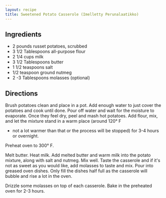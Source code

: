 ```yaml
---
layout: recipe
title: Sweetened Potato Casserole (Imelletty Perunalaatikko)
---
```


## Ingredients

* 2 pounds russet potatoes, scrubbed
* 3 1/2 Tablespoons all-purpose flour
* 2 1/4 cups milk
* 3 1/2 Tablespoons butter
* 1 1/2 teaspoons salt
* 1/2 teaspoon ground nutmeg
* 2 -3 Tablespoons molasses (optional)

## Directions

Brush potatoes clean and place in a pot. Add enough water to just cover
the potatoes and cook until done. Pour off water and wait for the
moisture to evaporate. Once they feel dry, peel and mash hot potatoes.
Add flour, mix, and let the mixture stand in a warm place (around 120° F
- not a lot warmer than that or the process will be stopped) for 3-4
hours or overnight.

Preheat oven to 300° F.

Melt butter. Heat milk. Add melted butter and warm milk into the potato
mixture, along with salt and nutmeg. Mix well. Taste the casserole and
if it\'s not as sweet as you would like, add molasses to taste and mix.
Pour into greased oven dishes. Only fill the dishes half full as the
casserole will bubble and rise a lot in the oven.

Drizzle some molasses on top of each casserole. Bake in the preheated
oven for 2-3 hours.
